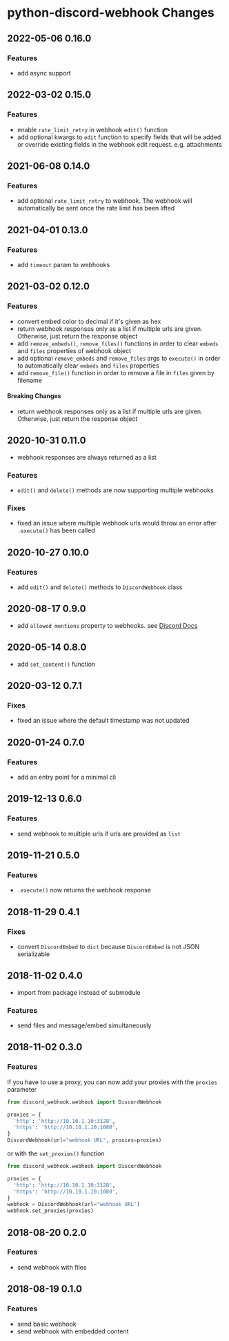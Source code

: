 # python-discord-webhook Changes

## 2022-05-06 0.16.0

### Features
- add async support

## 2022-03-02 0.15.0

### Features
- enable `rate_limit_retry` in webhook `edit()` function
- add optional kwargs to `edit` function to specify fields that will be added or override existing fields in the webhook edit request. e.g. attachments 

## 2021-06-08 0.14.0

### Features

- add optional `rate_limit_retry` to webhook.
  The webhook will automatically be sent once the rate limit has been lifted

## 2021-04-01 0.13.0

### Features

- add `timeout` param to webhooks

## 2021-03-02 0.12.0

### Features

- convert embed color to decimal if it's given as hex
- return webhook responses only as a list if multiple urls are given.
  Otherwise, just return the response object
- add `remove_embeds()`, `remove_files()` functions in order to clear `embeds` and `files` properties of webhook object
- add optional `remove_embeds` and `remove_files` args to `execute()` in order to automatically clear `embeds` and `files` properties
- add `remove_file()` function in order to remove a file in `files` given by filename

#### Breaking Changes

- return webhook responses only as a list if multiple urls are given.
  Otherwise, just return the response object

## 2020-10-31 0.11.0

- webhook responses are always returned as a list

### Features

- `edit()` and `delete()` methods are now supporting multiple webhooks

### Fixes

- fixed an issue where multiple webhook urls would throw an error after `.execute()` has been called

## 2020-10-27 0.10.0

### Features

- add `edit()` and `delete()` methods to `DiscordWebhook` class

## 2020-08-17 0.9.0

- add `allowed_mentions` property to webhooks. see [Discord Docs](https://discord.com/developers/docs/resources/channel#allowed-mentions-object)

## 2020-05-14 0.8.0

- add `set_content()` function

## 2020-03-12 0.7.1

### Fixes

- fixed an issue where the default timestamp was not updated

## 2020-01-24 0.7.0

### Features

- add an entry point for a minimal cli

## 2019-12-13 0.6.0

### Features

- send webhook to multiple urls if urls are provided as `list`

## 2019-11-21 0.5.0

### Features

- `.execute()` now returns the webhook response

## 2018-11-29 0.4.1

### Fixes

- convert `DiscordEmbed` to `dict` because `DiscordEmbed` is not JSON serializable

## 2018-11-02 0.4.0

- import from package instead of submodule

### Features

- send files and message/embed simultaneously

## 2018-11-02 0.3.0

### Features

If you have to use a proxy, you can now add your proxies with the `proxies` parameter

```python
from discord_webhook.webhook import DiscordWebhook

proxies = {
  'http': 'http://10.10.1.10:3128',
  'https': 'http://10.10.1.10:1080',
}
DiscordWebhook(url="webhook URL", proxies=proxies)
```

or with the `set_proxies()` function

```python
from discord_webhook.webhook import DiscordWebhook

proxies = {
  'http': 'http://10.10.1.10:3128',
  'https': 'http://10.10.1.10:1080',
}
webhook = DiscordWebhook(url="webhook URL")
webhook.set_proxies(proxies)
```

## 2018-08-20 0.2.0

### Features

- send webhook with files

## 2018-08-19 0.1.0

### Features

- send basic webhook
- send webhook with embedded content

